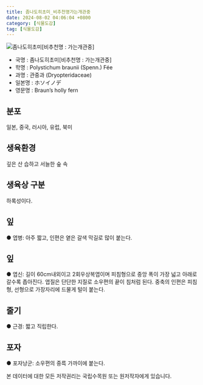 ```yaml
---
title: 좀나도히초미_비추천명가는개관중
date: 2024-08-02 04:06:04 +0800
category: [식물도감]
tag: [식물도감]
---
```




![좀나도히초미[비추천명 : 가는개관중]](/fileUpload/plants/basic/Polypodiaceae/Polystichum/3385/3385_1_th2.jpg)
- 국명 : 좀나도히초미[비추천명 : 가는개관중]
- 학명 : Polystichum braunii (Spenn.) Fée
- 과명 : 관중과 (Dryopteridaceae)
- 일본명 : ホソイノデ
- 영문명 : Braun’s holly fern


## 분포
일본, 중국, 러시아, 유럽, 북미
## 생육환경
깊은 산 습하고 서늘한 숲 속 
## 생육상 구분
하록성이다. 
## 잎
● 엽병: 아주 짧고, 인편은 옅은 갈색 막길로 많이 붙는다. 
## 잎
● 엽신: 길이 60cm내외이고 2회우상복엽이며 피침형으로 중앙 폭이 가장 넓고 아래로 갈수록 좁아진다. 엽질은 단단한 지질로 소우편의 끝이 침처럼 된다. 중축의 인편은 피침형, 선형으로 가장자리에 드물게 털이 붙는다. 
## 줄기
● 근경: 짧고 직립한다. 
## 포자
● 포자낭군: 소우편의 중륵 가까이에 붙는다. 






본 데이터에 대한 모든 저작권리는 국립수목원 또는 원저작자에게 있습니다.
